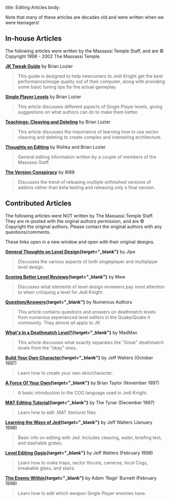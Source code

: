 title: Editing Articles
body:

Note that many of these articles are decades old and were written when we were 
teenagers!

## In-house Articles

The following articles were written by the Massassi Temple Staff, and are 
&copy; Copyright 1998 - 2002 The Massassi Temple.

**[JK Tweak Guide](/guide/)** by Brian Lozier
> This guide is designed to help newcomers to Jedi Knight get the best 
> performance/image quality out of their computer, along with providing some 
> basic tuning tips for the actual gameplay.

**[Single Player Levels](sp.html)** by Brian Lozier
> This article discusses different aspects of
> Single Player levels, giving suggestions on what authors can do to
> make them better.

**[Teachings: Cleaving and Deleting](teach1.html)** by Brian Lozier
> This article discusses the importance of
> learning how to use sector cleaving and deleting to create complex
> and interesting architecture.

**[Thoughts on Editing](general.html)** by Rishka and Brian Lozier
> General editing information written by a
> couple of members of the Massassi Staff.

**[The Version Conspiracy](version.html)** by 8t88
> Discusses the trend of releasing multiple
> unfinished versions of addons rather than beta testing and
> releasing only a final version.

## Contributed Articles

The following articles were NOT written by The
Massassi Temple Staff. They are re-posted with the orginal authors
permission, and are &copy; Copyright the original authors. Please
contact the original authors with any questions/comments.

These links open in a new window and open with their original designs.

**[General Thoughts on Level Design](leveldesign.html){target="_blank"}** by Jipe
> Discusses the various aspects of both
> singleplayer and multiplayer level design.

**[Scoring Better Level Reviews](levelreviews.html){target="_blank"}** by Mew
> Discusses what elements of level design reviewers pay most attention to when 
> critiquing a level for Jedi Knight.

**[Question/Answers](question1.htm){target="_blank"}** by Numerous Authors
> This article contains questions and answers on deathmatch levels from 
> numerous experienced level editors in the Quake/Quake II community. They 
> almost all apply to JK

**[What's In a Deathmatch Level?](deathmatchlvl.htm){target="_blank"}** by MadMan
> This article discusses what exactly separates the &quot;Great&quot; 
> deathmatch levels from the &quot;okay&quot; ones.

**[Build Your Own Character](df/make3do.htm){target="_blank"}** by Jeff Walters (October 1997)
> Learn how to create your own skin/character.

**[A Force Of Your Own](df/makeforc.htm){target="_blank"}** by Brian Taylor (November 1997)
> A basic introduction to the COG language used in Jedi Knight.

**[MAT Editing Tutorial](df/tutorial.htm){target="_blank"}** by The Tynar (December 1997)
> Learn how to edit .MAT (texture) files.

**[Learning the Ways of Jed](df/jedtut.htm){target="_blank"}** by Jeff Walters (January 1998)
> Basic info on editing with Jed. Includes
> cleaving, water, briefing text, and slashable grates.

**[Level Editing Oasis](df/tutor.htm){target="_blank"}** by Jeff Walters (February 1998)
> Learn how to make traps, sector thrusts,
> cameras, <em>local</em> Cogs, breakable glass, and stairs.

**[The Enemy Within](df/enemy.htm){target="_blank"}** by Adam 'Rage' Burnett (February 1998)
> Learn how to edit which weapon Single Player enemies have.

